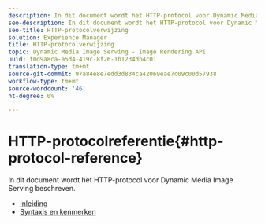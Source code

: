 ```yaml
---
description: In dit document wordt het HTTP-protocol voor Dynamic Media Image Serving beschreven.
seo-description: In dit document wordt het HTTP-protocol voor Dynamic Media Image Serving beschreven.
seo-title: HTTP-protocolverwijzing
solution: Experience Manager
title: HTTP-protocolverwijzing
topic: Dynamic Media Image Serving - Image Rendering API
uuid: f0d9a8ca-a5d4-419c-8f26-1b1234db4c01
translation-type: tm+mt
source-git-commit: 97a84e8e7edd3d834ca42069eae7c09c00d57938
workflow-type: tm+mt
source-wordcount: '46'
ht-degree: 0%

---
```



# HTTP-protocolreferentie{#http-protocol-reference}

In dit document wordt het HTTP-protocol voor Dynamic Media Image Serving beschreven.

* [Inleiding](/help/aem-is-ir-api/is-api/http-ref/image-serving-api-ref/c-http-protocol-reference/c-introduction/c-introduction.md)
* [Syntaxis en kenmerken](/help/aem-is-ir-api/is-api/http-ref/image-serving-api-ref/c-http-protocol-reference/c-syntax-and-features/c-syntax-and-features.md)

